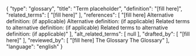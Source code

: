 {
    "type": "glossary",
    "title": "Term placeholder",
    "definition": "[fill here]",
    "related_terms": [
        "[fill here]"
    ],
    "references": [
        "[fill here] Alternative definition: (if applicable) Alternative definition: (if applicable) Related terms to alternative definition: (if applicable) Related terms to alternative definition: (if applicable)"
    ],
    "alt_related_terms": [
        null
    ],
    "drafted_by": [
        "[fill here]"
    ],
    "reviewed_by": [
        "[fill here]       The Glossary The Glossary"
    ],
    "language": "english"
}